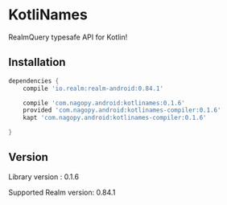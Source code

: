 # KotliNames

RealmQuery typesafe API for Kotlin!

## Installation

```groovy
dependencies {
    compile 'io.realm:realm-android:0.84.1'

    compile 'com.nagopy.android:kotlinames:0.1.6'
    provided 'com.nagopy.android:kotlinames-compiler:0.1.6'
    kapt 'com.nagopy.android:kotlinames-compiler:0.1.6'

}
```

## Version

Library version : 0.1.6

Supported Realm version: 0.84.1
